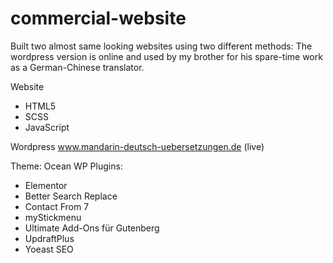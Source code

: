 # commercial-website
Built two almost same looking websites using two different methods: The wordpress version is online and used by my brother for his spare-time work as a German-Chinese translator.


Website 
- HTML5
- SCSS
- JavaScript



Wordpress 
www.mandarin-deutsch-uebersetzungen.de (live)

Theme: Ocean WP
Plugins:
- Elementor
- Better Search Replace
- Contact From 7
- myStickmenu
- Ultimate Add-Ons für Gutenberg
- UpdraftPlus
- Yoeast SEO

